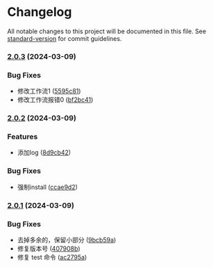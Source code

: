 # Changelog

All notable changes to this project will be documented in this file. See [standard-version](https://github.com/conventional-changelog/standard-version) for commit guidelines.

### [2.0.3](https://github.com/lyszxm/first_package_published/compare/v2.0.2...v2.0.3) (2024-03-09)


### Bug Fixes

* 修改工作流1 ([5595c81](https://github.com/lyszxm/first_package_published/commit/5595c816623e8f09106cdbfe1fe8667fa72e14aa))
* 修改工作流报错0 ([bf2bc41](https://github.com/lyszxm/first_package_published/commit/bf2bc41b5abb6827fd7c62fda15e5bec1d829e08))

### [2.0.2](https://github.com/lyszxm/first_package_published/compare/v2.0.1...v2.0.2) (2024-03-09)


### Features

* 添加log ([8d9cb42](https://github.com/lyszxm/first_package_published/commit/8d9cb42fb4341baf186223e7767721dc21069d8c))


### Bug Fixes

* 强制install ([ccae9d2](https://github.com/lyszxm/first_package_published/commit/ccae9d213fbbbbf68c72f13d303d0fa480109a59))

### [2.0.1](https://github.com/lyszxm/first_package_published/compare/v2.0.0...v2.0.1) (2024-03-09)

### Bug Fixes

- 去掉多余的，保留小部分 ([9bcb59a](https://github.com/lyszxm/first_package_published/commit/9bcb59aa275414da4fce498241719c5f8ef04bde))
- 修复版本号 ([407908b](https://github.com/lyszxm/first_package_published/commit/407908b34c4bef820b141b71bb74f52d716473f0))
- 修复 test 命令 ([ac2795a](https://github.com/lyszxm/first_package_published/commit/ac2795a191cbf8cd645cd0abbe6af84657723c0b))
